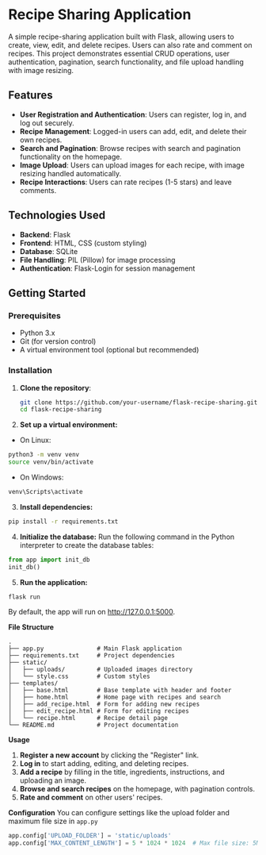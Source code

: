 # Recipe Sharing Application

A simple recipe-sharing application built with Flask, allowing users to create, view, edit, and delete recipes. Users can also rate and comment on recipes. This project demonstrates essential CRUD operations, user authentication, pagination, search functionality, and file upload handling with image resizing.

## Features

- **User Registration and Authentication**: Users can register, log in, and log out securely.
- **Recipe Management**: Logged-in users can add, edit, and delete their own recipes.
- **Search and Pagination**: Browse recipes with search and pagination functionality on the homepage.
- **Image Upload**: Users can upload images for each recipe, with image resizing handled automatically.
- **Recipe Interactions**: Users can rate recipes (1-5 stars) and leave comments.

## Technologies Used

- **Backend**: Flask
- **Frontend**: HTML, CSS (custom styling)
- **Database**: SQLite
- **File Handling**: PIL (Pillow) for image processing
- **Authentication**: Flask-Login for session management

## Getting Started

### Prerequisites

- Python 3.x
- Git (for version control)
- A virtual environment tool (optional but recommended)

### Installation

1. **Clone the repository**:

   ```bash
   git clone https://github.com/your-username/flask-recipe-sharing.git
   cd flask-recipe-sharing
2. **Set up a virtual environment:**
* On Linux:
```Bash
python3 -m venv venv
source venv/bin/activate
```

* On Windows: 
```Bash
venv\Scripts\activate
```
3. **Install dependencies:**
```Bash
pip install -r requirements.txt
```
4. **Initialize the database:**
Run the following command in the Python interpreter to create the database tables:
```Python
from app import init_db
init_db()
```
5. **Run the application:**
```Bash
flask run
```
By default, the app will run on http://127.0.0.1:5000.

**File Structure**
```Plaintext
.
├── app.py               # Main Flask application
├── requirements.txt     # Project dependencies
├── static/
│   ├── uploads/         # Uploaded images directory
│   └── style.css        # Custom styles
├── templates/
│   ├── base.html        # Base template with header and footer
│   ├── home.html        # Home page with recipes and search
│   ├── add_recipe.html  # Form for adding new recipes
│   ├── edit_recipe.html # Form for editing recipes
│   └── recipe.html      # Recipe detail page
└── README.md            # Project documentation
```
**Usage**
1. **Register a new account** by clicking the "Register" link.
2. **Log in** to start adding, editing, and deleting recipes.
3. **Add a recipe** by filling in the title, ingredients, instructions, and uploading an image.
4. **Browse and search recipes** on the homepage, with pagination controls.
5. **Rate and comment** on other users' recipes.

**Configuration**
You can configure settings like the upload folder and maximum file size in ```app.py```
```Python
app.config['UPLOAD_FOLDER'] = 'static/uploads'
app.config['MAX_CONTENT_LENGTH'] = 5 * 1024 * 1024  # Max file size: 5MB
```